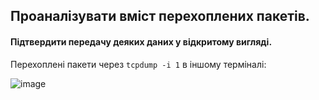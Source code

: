 ## Проаналізувати вміст перехоплених пакетів. 
#### Підтвердити передачу деяких даних у відкритому вигляді.

Перехоплені пакети через `tcpdump -i 1` в іншому терміналі:

![image](https://user-images.githubusercontent.com/56130345/208242420-86dae245-591b-434d-b377-6522674a8333.png)
